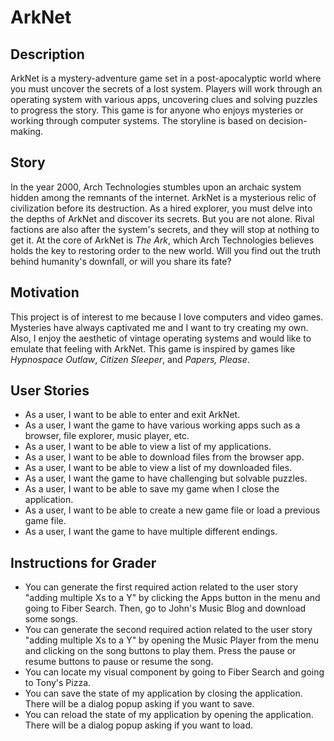 # ArkNet

## Description

ArkNet is a mystery-adventure game set in a post-apocalyptic world where you must uncover the secrets of a lost system.
Players will work through an operating system with various apps, uncovering clues and solving puzzles to progress the story.
This game is for anyone who enjoys mysteries or working through computer systems. The storyline is based on decision-making.

## Story

In the year 2000, Arch Technologies stumbles upon an archaic system hidden among the remnants of the internet. 
ArkNet is a mysterious relic of civilization before its destruction.
As a hired explorer, you must delve into the depths of ArkNet and discover its secrets. 
But you are not alone. Rival factions are also after the system's secrets, and they will stop at nothing to get it. 
At the core of ArkNet is _The Ark_, which Arch Technologies believes holds the key to restoring order to the new world. 
Will you find out the truth behind humanity's downfall, or will you share its fate?

## Motivation

This project is of interest to me because I love computers and video games.
Mysteries have always captivated me and I want to try creating my own. 
Also, I enjoy the aesthetic of vintage operating systems and would like to emulate that feeling with ArkNet.
This game is inspired by games like _Hypnospace Outlaw_, _Citizen Sleeper_, and _Papers, Please_.

## User Stories

- As a user, I want to be able to enter and exit ArkNet.
- As a user, I want the game to have various working apps such as a browser, file explorer, music player, etc.
- As a user, I want to be able to view a list of my applications.
- As a user, I want to be able to download files from the browser app.
- As a user, I want to be able to view a list of my downloaded files.
- As a user, I want the game to have challenging but solvable puzzles.
- As a user, I want to be able to save my game when I close the application. 
- As a user, I want to be able to create a new game file or load a previous game file.
- As a user, I want the game to have multiple different endings.

## Instructions for Grader
- You can generate the first required action related to the user story "adding multiple Xs to a Y" by clicking the Apps button
    in the menu and going to Fiber Search. Then, go to John's Music Blog and download some songs. 
- You can generate the second required action related to the user story "adding multiple Xs to a Y" by opening the Music Player
    from the menu and clicking on the song buttons to play them. Press the pause or resume buttons to pause or resume the song.
- You can locate my visual component by going to Fiber Search and going to Tony's Pizza.
- You can save the state of my application by closing the application. There will be a dialog popup asking if you want to save.
- You can reload the state of my application by opening the application. There will be a dialog popup asking if you want to load.